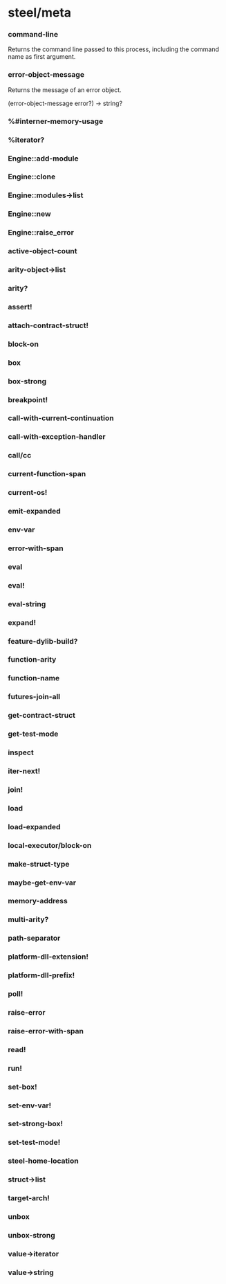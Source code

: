 # steel/meta
### **command-line**
Returns the command line passed to this process,
including the command name as first argument.
### **error-object-message**
Returns the message of an error object.

(error-object-message error?) -> string?
### **%#interner-memory-usage**
### **%iterator?**
### **Engine::add-module**
### **Engine::clone**
### **Engine::modules->list**
### **Engine::new**
### **Engine::raise_error**
### **active-object-count**
### **arity-object->list**
### **arity?**
### **assert!**
### **attach-contract-struct!**
### **block-on**
### **box**
### **box-strong**
### **breakpoint!**
### **call-with-current-continuation**
### **call-with-exception-handler**
### **call/cc**
### **current-function-span**
### **current-os!**
### **emit-expanded**
### **env-var**
### **error-with-span**
### **eval**
### **eval!**
### **eval-string**
### **expand!**
### **feature-dylib-build?**
### **function-arity**
### **function-name**
### **futures-join-all**
### **get-contract-struct**
### **get-test-mode**
### **inspect**
### **iter-next!**
### **join!**
### **load**
### **load-expanded**
### **local-executor/block-on**
### **make-struct-type**
### **maybe-get-env-var**
### **memory-address**
### **multi-arity?**
### **path-separator**
### **platform-dll-extension!**
### **platform-dll-prefix!**
### **poll!**
### **raise-error**
### **raise-error-with-span**
### **read!**
### **run!**
### **set-box!**
### **set-env-var!**
### **set-strong-box!**
### **set-test-mode!**
### **steel-home-location**
### **struct->list**
### **target-arch!**
### **unbox**
### **unbox-strong**
### **value->iterator**
### **value->string**
